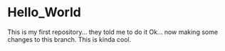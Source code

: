 # Hello_World
This is my first repository... they told me to do it
Ok... now making some changes to this branch. This is kinda cool.
